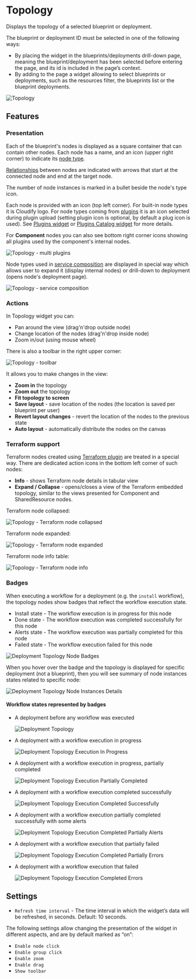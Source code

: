# Topology

Displays the topology of a selected blueprint or deployment.

The blueprint or deployment ID must be selected in one of the following ways: 

* By placing the widget in the blueprints/deployments drill-down page, meaning the blueprint/deployment has been selected before entering the page, and its id is included in the page’s context. 
* By adding to the page a widget allowing to select blueprints or deployments, such as the resources filter, the blueprints list or the blueprint deployments.  

![Topology](https://docs.cloudify.co/latest/images/ui/widgets/topology.png)

## Features

### Presentation

Each of the blueprint's nodes is displayed as a square container that can contain other nodes. 
Each node has a name, and an icon (upper right corner) to indicate its [node type](https://docs.cloudify.co/latest/developer/blueprints/spec-node-types). 

[Relationships](https://docs.cloudify.co/latest/developer/blueprints/spec-relationships) between nodes are indicated with arrows that start at the connected node and end at the target node.

The number of node instances is marked in a bullet beside the node's type icon.

Each node is provided with an icon (top left corner). For built-in node types it is Cloudify logo. For node types coming from [plugins](https://docs.cloudify.co/latest/developer/blueprints/spec-plugins) it is an icon selected during plugin upload (setting plugin icon is optional, by default a plug icon is used). 
See [Plugins widget](https://docs.cloudify.co/latest/working_with/console/widgets/plugins) or [Plugins Catalog widget](https://docs.cloudify.co/latest/working_with/console/widgets/pluginsCatalog) for more details.

For **Component** nodes you can also see bottom right corner icons showing all plugins used by the component's internal nodes. 

![Topology - multi plugins](https://docs.cloudify.co/latest/images/ui/widgets/topology-widget_multi-plugins.png)

Node types used in [service composition](https://docs.cloudify.co/latest/working_with/service_composition/index.html) are displayed in special way which allows user to expand it (display internal nodes) or drill-down to deployment (opens node's deployment page).

![Topology - service composition](https://docs.cloudify.co/latest/images/ui/widgets/topology-widget_component-node.png)


### Actions

In Topology widget you can:
 
* Pan around the view (drag'n'drop outside node)
* Change location of the nodes (drag'n'drop inside node)
* Zoom in/out (using mouse wheel)     


There is also a toolbar in the right upper corner:

![Topology - toolbar](https://docs.cloudify.co/latest/images/ui/widgets/topology-widget_toolbar.png)

It allows you to make changes in the view:

* **Zoom in** the topology
* **Zoom out** the topology
* **Fit topology to screen**
* **Save layout** - save location of the nodes (the location is saved per blueprint per user) 
* **Revert layout changes** - revert the location of the nodes to the previous state
* **Auto layout** - automatically distribute the nodes on the canvas


### Terraform support 

Terraform nodes created using [Terraform plugin](https://docs.cloudify.co/latest/working_with/official_plugins/orchestration/terraform)
are treated in a special way. There are dedicated action icons in the bottom left corner of such nodes:

* **Info** - shows Terraform node details in tabular view
* **Expand / Collapse** - opens/closes a view of the Terraform embedded topology, similar to the views presented for Component and SharedResource nodes.


Terraform node collapsed:

![Topology - Terraform node collapsed](https://docs.cloudify.co/latest/images/ui/widgets/topology-widget_terraform-node.png)

Terraform node expanded:

![Topology - Terraform node expanded](https://docs.cloudify.co/latest/images/ui/widgets/topology-widget_terraform-node-expanded.png)

Terraform node info table:

![Topology - Terraform node info](https://docs.cloudify.co/latest/images/ui/widgets/topology-widget_terraform-info.png)


### Badges

When executing a workflow for a deployment (e.g. the `install` workflow), the topology nodes show badges that reflect the workflow execution state.<br/>

* Install state - The workflow execution is in progress for this node
* Done state - The workflow execution was completed successfully for this node
* Alerts state - The workflow execution was partially completed for this node
* Failed state - The workflow execution failed for this node

![Deployment Topology Node Badges](https://docs.cloudify.co/latest/images/ui/widgets/topology-widget-badges.png)

When you hover over the badge and the topology is displayed for specific deployment (not a blueprint), then you will see summary of node instances states related to specific node:

![Deployment Topology Node Instances Details](https://docs.cloudify.co/latest/images/ui/widgets/topology-widget-node-instances-details.png)
 

#### Workflow states represented by badges

* A deployment before any workflow was executed

    ![Deployment Topology](https://docs.cloudify.co/latest/images/ui/widgets/topology-widget-1.png)

* A deployment with a workflow execution in progress

    ![Deployment Topology Execution In Progress](https://docs.cloudify.co/latest/images/ui/widgets/topology-widget-2.png)

* A deployment with a workflow execution in progress, partially completed

    ![Deployment Topology Execution Partially Completed](https://docs.cloudify.co/latest/images/ui/widgets/topology-widget-3.png)

* A deployment with a workflow execution completed successfully

    ![Deployment Topology Execution Completed Successfully](https://docs.cloudify.co/latest/images/ui/widgets/topology-widget-4.png)

* A deployment with a workflow execution partially completed successfully with some alerts

    ![Deployment Topology Execution Completed Partially Alerts](https://docs.cloudify.co/latest/images/ui/widgets/topology-widget-5.png)

* A deployment with a workflow execution that partially failed

    ![Deployment Topology Execution Completed Partially Errors](https://docs.cloudify.co/latest/images/ui/widgets/topology-widget-6.png)

* A deployment with a workflow execution that failed

    ![Deployment Topology Execution Completed Errors](https://docs.cloudify.co/latest/images/ui/widgets/topology-widget-7.png)


## Settings 

* `Refresh time interval` - The time interval in which the widget’s data will be refreshed, in seconds. Default: 10 seconds.

The following settings allow changing the presentation of the widget in different aspects, and are by default marked as “on”: 

* `Enable node click` 
* `Enable group click` 
* `Enable zoom` 
* `Enable drag` 
* `Show toolbar` 
